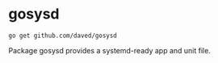 # gosysd

    go get github.com/daved/gosysd

Package gosysd provides a systemd-ready app and unit file.
